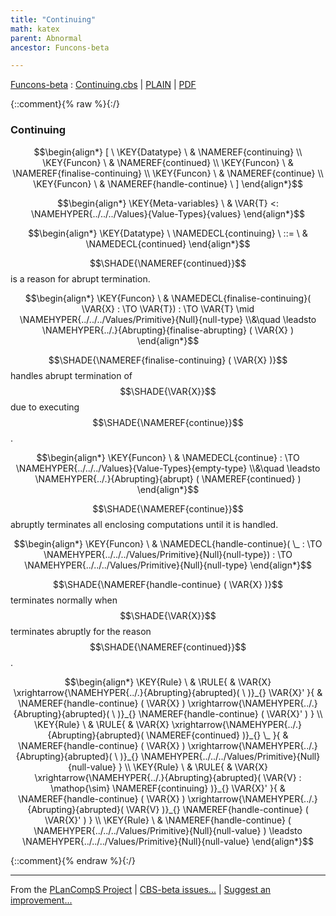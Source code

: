```yaml
---
title: "Continuing"
math: katex
parent: Abnormal
ancestor: Funcons-beta

---
```

[Funcons-beta] : [Continuing.cbs] \| [PLAIN] \| [PDF]

{::comment}{% raw %}{:/}

### Continuing
               


$$\begin{align*}
  [ \
  \KEY{Datatype} \ & \NAMEREF{continuing} \\
  \KEY{Funcon} \ & \NAMEREF{continued} \\
  \KEY{Funcon} \ & \NAMEREF{finalise-continuing} \\
  \KEY{Funcon} \ & \NAMEREF{continue} \\
  \KEY{Funcon} \ & \NAMEREF{handle-continue}
  \ ]
\end{align*}$$

$$\begin{align*}
  \KEY{Meta-variables} \
  & \VAR{T} <: \NAMEHYPER{../../../Values}{Value-Types}{values}
\end{align*}$$

$$\begin{align*}
  \KEY{Datatype} \ 
  \NAMEDECL{continuing} 
  \ ::= \ & \NAMEDECL{continued}
\end{align*}$$


  $$\SHADE{\NAMEREF{continued}}$$ is a reason for abrupt termination.


$$\begin{align*}
  \KEY{Funcon} \
  & \NAMEDECL{finalise-continuing}(
                       \VAR{X} :  \TO \VAR{T}) 
    :  \TO \VAR{T}  \mid \NAMEHYPER{../../../Values/Primitive}{Null}{null-type} \\&\quad
    \leadsto \NAMEHYPER{../.}{Abrupting}{finalise-abrupting}
               (  \VAR{X} )
\end{align*}$$


  $$\SHADE{\NAMEREF{finalise-continuing}
           (  \VAR{X} )}$$ handles abrupt termination of $$\SHADE{\VAR{X}}$$ due to executing
  $$\SHADE{\NAMEREF{continue}}$$.


$$\begin{align*}
  \KEY{Funcon} \
  & \NAMEDECL{continue} 
    :  \TO \NAMEHYPER{../../../Values}{Value-Types}{empty-type} \\&\quad
    \leadsto \NAMEHYPER{../.}{Abrupting}{abrupt}
               (  \NAMEREF{continued} )
\end{align*}$$


  $$\SHADE{\NAMEREF{continue}}$$ abruptly terminates all enclosing computations until it is handled.


$$\begin{align*}
  \KEY{Funcon} \
  & \NAMEDECL{handle-continue}(
                       \_ :  \TO \NAMEHYPER{../../../Values/Primitive}{Null}{null-type}) 
    :  \TO \NAMEHYPER{../../../Values/Primitive}{Null}{null-type} 
\end{align*}$$


  $$\SHADE{\NAMEREF{handle-continue}
           (  \VAR{X} )}$$ terminates normally when $$\SHADE{\VAR{X}}$$ terminates abruptly for the
  reason $$\SHADE{\NAMEREF{continued}}$$.


$$\begin{align*}
  \KEY{Rule} \
    & \RULE{
      &  \VAR{X} \xrightarrow{\NAMEHYPER{../.}{Abrupting}{abrupted}(   \  )}_{} 
          \VAR{X}'
      }{
      &  \NAMEREF{handle-continue}
                      (  \VAR{X} ) \xrightarrow{\NAMEHYPER{../.}{Abrupting}{abrupted}(   \  )}_{} 
          \NAMEREF{handle-continue}
            (  \VAR{X}' )
      }
\\
  \KEY{Rule} \
    & \RULE{
      &  \VAR{X} \xrightarrow{\NAMEHYPER{../.}{Abrupting}{abrupted}(  \NAMEREF{continued} )}_{} 
          \_
      }{
      &  \NAMEREF{handle-continue}
                      (  \VAR{X} ) \xrightarrow{\NAMEHYPER{../.}{Abrupting}{abrupted}(   \  )}_{} 
          \NAMEHYPER{../../../Values/Primitive}{Null}{null-value}
      }
\\
  \KEY{Rule} \
    & \RULE{
      &  \VAR{X} \xrightarrow{\NAMEHYPER{../.}{Abrupting}{abrupted}(  \VAR{V} : \mathop{\sim} \NAMEREF{continuing} )}_{} 
          \VAR{X}'
      }{
      &  \NAMEREF{handle-continue}
                      (  \VAR{X} ) \xrightarrow{\NAMEHYPER{../.}{Abrupting}{abrupted}(  \VAR{V} )}_{} 
          \NAMEREF{handle-continue}
            (  \VAR{X}' )
      }
\\
  \KEY{Rule} \
    & \NAMEREF{handle-continue}
        (  \NAMEHYPER{../../../Values/Primitive}{Null}{null-value} ) \leadsto 
        \NAMEHYPER{../../../Values/Primitive}{Null}{null-value}
\end{align*}$$


[Funcons-beta]: /CBS-beta/math/Funcons-beta
  "FUNCONS-BETA"
[Unstable-Funcons-beta]: /CBS-beta/math/Unstable-Funcons-beta
  "UNSTABLE-FUNCONS-BETA"
[Languages-beta]: /CBS-beta/math/Languages-beta
  "LANGUAGES-BETA"
[Unstable-Languages-beta]: /CBS-beta/math/Unstable-Languages-beta
  "UNSTABLE-LANGUAGES-BETA"
[CBS-beta]: /CBS-beta
  "CBS-BETA"
[Continuing.cbs]: https://github.com/plancomps/CBS-beta/blob/master/Funcons-beta/Computations/Abnormal/Continuing/Continuing.cbs
  "CBS SOURCE FILE ON GITHUB"
[PLAIN]: /CBS-beta/docs/Funcons-beta/Computations/Abnormal/Continuing
  "CBS SOURCE WEB PAGE"
 [PRETTY]: /CBS-beta/math/Funcons-beta/Computations/Abnormal/Continuing
  "CBS-KATEX WEB PAGE"
[PDF]: /CBS-beta/math/Funcons-beta/Computations/Abnormal/Continuing/Continuing.pdf
  "CBS-LATEX PDF FILE"
[PLanCompS Project]: https://plancomps.github.io
  "PROGRAMMING LANGUAGE COMPONENTS AND SPECIFICATIONS PROJECT HOME PAGE"
{::comment}{% endraw %}{:/}

____
From the [PLanCompS Project] | [CBS-beta issues...] | [Suggest an improvement...]

[CBS-beta issues...]: https://github.com/plancomps/CBS-beta/issues
  "CBS-BETA ISSUE REPORTS ON GITHUB"
[Suggest an improvement...]: mailto:plancomps@gmail.com?Subject=CBS-beta%20-%20comment&Body=Re%3A%20CBS-beta%20specification%20at%20Computations/Abnormal/Continuing/Continuing.cbs%0A%0AComment/Query/Issue/Suggestion%3A%0A%0A%0ASignature%3A%0A
  "GENERATE AN EMAIL TEMPLATE"
